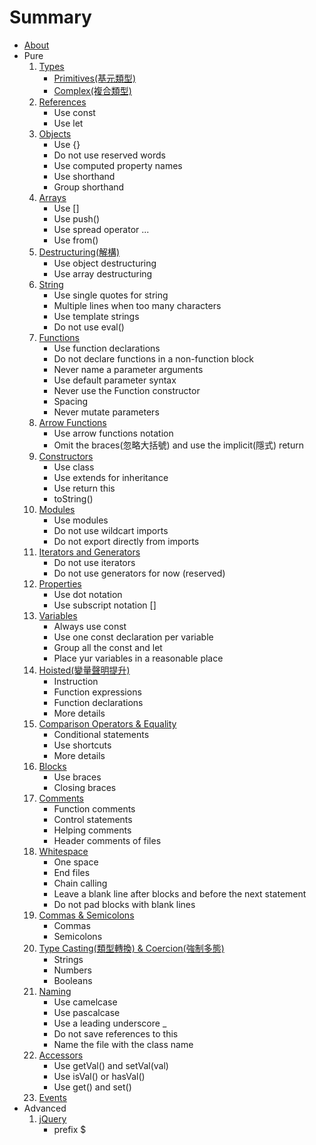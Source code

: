 # Summary

- [About](./README.md)
- Pure
    1. [Types](./types/types.md)
        * [Primitives(基元類型)](./types/primitives/primitives.md)
        * [Complex(複合類型)](./types/complex/complex.md)
    2. [References](./references/references.md)
        * Use const
        * Use let
    3. [Objects](./objects/objects.md)
        * Use {}
        * Do not use reserved words
        * Use computed property names
        * Use shorthand
        * Group shorthand
    4. [Arrays](./arrays/arrays.md)
        * Use []
        * Use push()
        * Use spread operator ...
        * Use from()
    5. [Destructuring(解構)](./destructuring/destructuring.md)
        * Use object destructuring
        * Use array destructuring
    6. [String](./string/string.md)
        * Use single quotes for string
        * Multiple lines when too many characters
        * Use template strings
        * Do not use eval()
    7. [Functions](./functions/functions.md)
        * Use function declarations
        * Do not declare functions in a non-function block
        * Never name a parameter arguments
        * Use default parameter syntax
        * Never use the Function constructor
        * Spacing
        * Never mutate parameters
    8. [Arrow Functions](./arrowFunctions/arrowFunctions.md)
        * Use arrow functions notation
        * Omit the braces(忽略大括號) and use the implicit(隱式) return
    9. [Constructors](./constructors/constructors.md)
        * Use class
        * Use extends for inheritance
        * Use return this
        * toString()
    10. [Modules](./modules/modules.md)
        * Use modules
        * Do not use wildcart imports
        * Do not export directly from imports
    11. [Iterators and Generators](./iteratorGenerator/iteratorGenerator.md)
        * Do not use iterators
        * Do not use generators for now (reserved)
    12. [Properties](./properties/properties.md)
        * Use dot notation
        * Use subscript notation []
    13. [Variables](./variables/variables.md)
        * Always use const
        * Use one const declaration per variable
        * Group all the const and let
        * Place yur variables in a reasonable place
    14. [Hoisted(變量聲明提升)](./hoisted/hoisted.md)
        * Instruction
        * Function expressions
        * Function declarations
        * More details
    15. [Comparison Operators & Equality](./comparison/comparison.md)
        * Conditional statements
        * Use shortcuts
        * More details
    16. [Blocks](./blocks/blocks.md)
        * Use braces
        * Closing braces
    17. [Comments](./comment/comment.md)
        * Function comments
        * Control statements
        * Helping comments
        * Header comments of files
    18. [Whitespace](./whitespace/whitespace.md)
        * One space
        * End files
        * Chain calling
        * Leave a blank line after blocks and before the next statement
        * Do not pad blocks with blank lines
    19. [Commas & Semicolons](./commasSemicolons/commasSemicolons.md)
        * Commas
        * Semicolons
    20. [Type Casting(類型轉換) & Coercion(強制多態)](./typeCastingCoerion/typeCastingCoerion.md)
        * Strings
        * Numbers
        * Booleans
    21. [Naming](./naming/naming.md)
        * Use camelcase
        * Use pascalcase
        * Use a leading underscore _
        * Do not save references to this
        * Name the file with the class name
    22. [Accessors](./accessors/accessors.md)
        * Use getVal() and setVal(val)
        * Use isVal() or hasVal()
        * Use get() and set()
    23. [Events](./events/events.md)
- Advanced
    1. [jQuery](./jquery/jquery.md)
        * prefix $